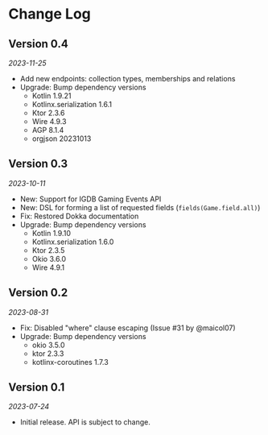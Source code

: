 # Change Log

## Version 0.4

_2023-11-25_

* Add new endpoints: collection types, memberships and relations
* Upgrade: Bump dependency versions
  * Kotlin 1.9.21
  * Kotlinx.serialization 1.6.1
  * Ktor 2.3.6
  * Wire 4.9.3
  * AGP 8.1.4
  * orgjson 20231013

## Version 0.3

_2023-10-11_

 * New: Support for IGDB Gaming Events API
 * New: DSL for forming a list of requested fields (`fields(Game.field.all)`)
 * Fix: Restored Dokka documentation
 * Upgrade: Bump dependency versions
   * Kotlin 1.9.10
   * Kotlinx.serialization 1.6.0
   * Ktor 2.3.5
   * Okio 3.6.0
   * Wire 4.9.1

## Version 0.2

_2023-08-31_

 * Fix: Disabled "where" clause escaping (Issue #31 by @maicol07)
 * Upgrade: Bump dependency versions
   * okio 3.5.0
   * ktor 2.3.3
   * kotlinx-coroutines 1.7.3

## Version 0.1

_2023-07-24_

 * Initial release. API is subject to change.
